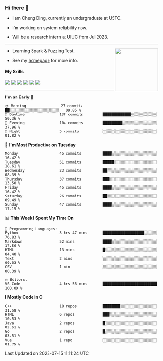 ### Hi there 👋

* I am Cheng Ding, currently an undergraduate at USTC.
  
* I'm working on system reliability now.

* Will be a research intern at UIUC from Jul 2023.

---

<img align="right" height="141" src="https://github-readme-stats.vercel.app/api?username=IrisesD&theme=tokyonight&show_icons=true&count_private=true">

-  Learning Spark & Fuzzing Test.

-  See my [homepage](https://irisesd.github.io) for more info.

#### My Skills

![](https://img.shields.io/badge/C++-65318e?logo=cplusplus&logoColor=fff)
![](https://img.shields.io/badge/Python-3e74a2?logo=python&logoColor=fff)
![](https://img.shields.io/badge/C-5654a2?logo=c&logoColor=fff)
![](https://img.shields.io/badge/Go-00aaff?logo=go&logoColor=fff)
![](https://img.shields.io/badge/Docker-0088ff?logo=docker&logoColor=fff)
![](https://img.shields.io/badge/Apache-D22128?logo=apache&logoColor=fff)

---
<!--START_SECTION:waka-->
**I'm an Early 🐤** 

```text
🌞 Morning                27 commits          ██░░░░░░░░░░░░░░░░░░░░░░░   09.85 % 
🌆 Daytime                138 commits         █████████████░░░░░░░░░░░░   50.36 % 
🌃 Evening                104 commits         █████████░░░░░░░░░░░░░░░░   37.96 % 
🌙 Night                  5 commits           ░░░░░░░░░░░░░░░░░░░░░░░░░   01.82 % 
```
📅 **I'm Most Productive on Tuesday** 

```text
Monday                   45 commits          ████░░░░░░░░░░░░░░░░░░░░░   16.42 % 
Tuesday                  51 commits          █████░░░░░░░░░░░░░░░░░░░░   18.61 % 
Wednesday                23 commits          ██░░░░░░░░░░░░░░░░░░░░░░░   08.39 % 
Thursday                 37 commits          ███░░░░░░░░░░░░░░░░░░░░░░   13.50 % 
Friday                   45 commits          ████░░░░░░░░░░░░░░░░░░░░░   16.42 % 
Saturday                 26 commits          ██░░░░░░░░░░░░░░░░░░░░░░░   09.49 % 
Sunday                   47 commits          ████░░░░░░░░░░░░░░░░░░░░░   17.15 % 
```


📊 **This Week I Spent My Time On** 

```text
💬 Programming Languages: 
Python                   3 hrs 47 mins       ███████████████████░░░░░░   76.83 % 
Markdown                 52 mins             ████░░░░░░░░░░░░░░░░░░░░░   17.56 % 
HTML                     13 mins             █░░░░░░░░░░░░░░░░░░░░░░░░   04.40 % 
Text                     2 mins              ░░░░░░░░░░░░░░░░░░░░░░░░░   00.83 % 
CSV                      1 min               ░░░░░░░░░░░░░░░░░░░░░░░░░   00.39 % 

🔥 Editors: 
VS Code                  4 hrs 56 mins       █████████████████████████   100.00 % 
```

**I Mostly Code in C** 

```text
C++                      18 repos            ████████░░░░░░░░░░░░░░░░░   31.58 % 
HTML                     6 repos             ███░░░░░░░░░░░░░░░░░░░░░░   10.53 % 
Java                     2 repos             █░░░░░░░░░░░░░░░░░░░░░░░░   03.51 % 
Go                       2 repos             █░░░░░░░░░░░░░░░░░░░░░░░░   03.51 % 
Vue                      1 repo              ░░░░░░░░░░░░░░░░░░░░░░░░░   01.75 % 
```




 Last Updated on 2023-07-15 11:11:24 UTC
<!--END_SECTION:waka-->